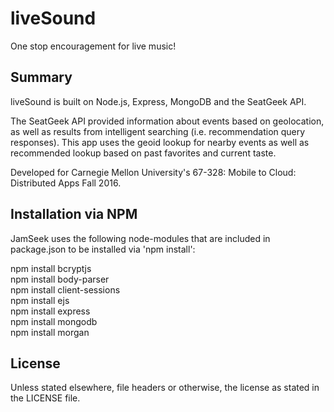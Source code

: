 # liveSound
One stop encouragement for live music! 

## Summary

liveSound is built on Node.js, Express, MongoDB and the SeatGeek API. 

The SeatGeek API provided information about events based on geolocation, as well as results from intelligent searching (i.e. recommendation query responses). This app uses the geoid lookup for nearby events as well as recommended lookup based on past favorites and current taste. 

Developed for Carnegie Mellon University's 67-328: Mobile to Cloud: Distributed Apps Fall 2016. 

## Installation via NPM

JamSeek uses the following node-modules that are included in package.json to be installed via 'npm install':

npm install bcryptjs  
npm install body-parser  
npm install client-sessions  
npm install ejs  
npm install express  
npm install mongodb  
npm install morgan  

## License

Unless stated elsewhere, file headers or otherwise, the license as stated in the LICENSE file.
